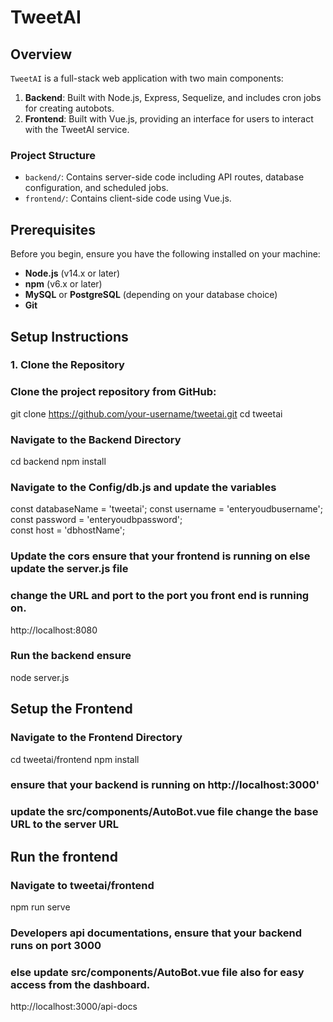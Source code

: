 # TweetAI

## Overview

`TweetAI` is a full-stack web application with two main components:
1. **Backend**: Built with Node.js, Express, Sequelize, and includes cron jobs for creating autobots.
2. **Frontend**: Built with Vue.js, providing an interface for users to interact with the TweetAI service.

### Project Structure

- `backend/`: Contains server-side code including API routes, database configuration, and scheduled jobs.
- `frontend/`: Contains client-side code using Vue.js.

## Prerequisites

Before you begin, ensure you have the following installed on your machine:

- **Node.js** (v14.x or later)
- **npm** (v6.x or later)
- **MySQL** or **PostgreSQL** (depending on your database choice)
- **Git**

## Setup Instructions

### 1. Clone the Repository

### Clone the project repository from GitHub:

git clone https://github.com/your-username/tweetai.git
cd tweetai

### Navigate to the Backend Directory

cd backend
npm install

### Navigate to the Config/db.js and update the variables 

const databaseName = 'tweetai';
const username = 'enteryoudbusername';  
const password = 'enteryoudbpassword';  
const host = 'dbhostName';

### Update the cors ensure that your frontend is running on else update the server.js file 
### change the URL and port to the port you front end is running on.

http://localhost:8080 

### Run the backend ensure 
node server.js

## Setup the Frontend

### Navigate to the Frontend Directory
cd tweetai/frontend
npm install

### ensure that your backend is running on http://localhost:3000'
### update the src/components/AutoBot.vue file change the base URL to the server URL


## Run the frontend
### Navigate to tweetai/frontend

npm run serve



### Developers api documentations, ensure that your backend runs on port 3000 
### else update src/components/AutoBot.vue file also for easy access from the dashboard. 
http://localhost:3000/api-docs
